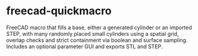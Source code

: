 # freecad-quickmacro
FreeCAD macro that fills a base, either a generated cylinder or an imported STEP, with many randomly placed small cylinders using a spatial grid, overlap checks and strict containment via boolean and surface sampling. Includes an optional parameter GUI and exports STL and STEP.
